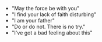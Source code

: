 * "May the force be with you"
* "I find your lack of faith disturbing"
* "I am your father"
* "Do or do not. There is no try."
* "I've got a bad feeling about this"
